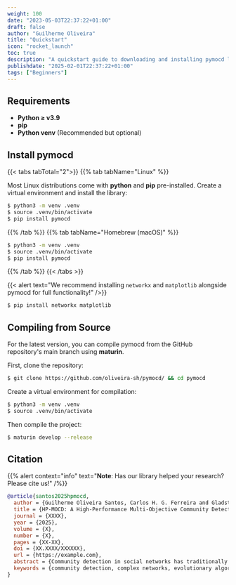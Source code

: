 ```yaml
---
weight: 100
date: "2023-05-03T22:37:22+01:00"
draft: false
author: "Guilherme Oliveira"
title: "Quickstart"
icon: "rocket_launch"
toc: true
description: "A quickstart guide to downloading and installing pymocd library"
publishdate: "2025-02-01T22:37:22+01:00"
tags: ["Beginners"]
---
```


## Requirements

- **Python ≥ v3.9**
- **pip**
- **Python venv** (Recommended but optional)

## Install pymocd

{{< tabs tabTotal="2">}}
{{% tab tabName="Linux" %}}

Most Linux distributions come with **python** and **pip** pre-installed. Create a virtual environment and install the library:
```bash
$ python3 -m venv .venv
$ source .venv/bin/activate
$ pip install pymocd
```

{{% /tab %}}
{{% tab tabName="Homebrew (macOS)" %}}

```bash
$ python3 -m venv .venv
$ source .venv/bin/activate
$ pip install pymocd
```

{{% /tab %}}
{{< /tabs >}}

{{< alert text="We recommend installing `networkx` and `matplotlib` alongside pymocd for full functionality!" />}}

```bash
$ pip install networkx matplotlib
```

## Compiling from Source

For the latest version, you can compile pymocd from the GitHub repository's main branch using **maturin**.

First, clone the repository:

```bash
$ git clone https://github.com/oliveira-sh/pymocd/ && cd pymocd
```

Create a virtual environment for compilation:

```bash
$ python3 -m venv .venv
$ source .venv/bin/activate
```

Then compile the project:

```bash
$ maturin develop --release
```

## Citation

{{% alert context="info" text="**Note**: Has our library helped your research? Please cite us!" /%}}

```bib
@article{santos2025hpmocd,
  author = {Guilherme Oliveira Santos, Carlos H. G. Ferreira and Gladston J. P. Moreira},
  title = {HP-MOCD: A High-Performance Multi-Objective Community Detection Algorithm for Large-Scale Networks},
  journal = {XXXX},
  year = {2025},
  volume = {X},
  number = {X},
  pages = {XX-XX},
  doi = {XX.XXXX/XXXXXX},
  url = {https://example.com},
  abstract = {Community detection in social networks has traditionally been approached as a single-objective optimization problem, with various heuristics targeting specific community-defining metrics. However, this approach often proves inadequate for capturing the multifaceted nature of communities. We introduce HP-MOCD, a fully parallelized, evolutionary high-performance multi-objective community detection algorithm designed specifically for large-scale networks. Our implementation overcomes the computational challenges that typically limit multi-objective approaches in this domain. While performance may decrease with networks containing high proportions of inter-community edges, extensive evaluations on synthetic datasets demonstrate that HP-MOCD achieves an exceptional balance between scalability and detection accuracy. Available as open-source software, HP-MOCD offers researchers and practitioners a practical, powerful solution for complex network analysis, particularly for applications requiring both efficiency and detection quality.},
  keywords = {community detection, complex networks, evolutionary algorithms, genetic algorithms, multi-objective}
}
```